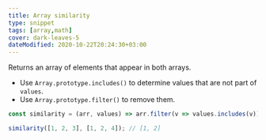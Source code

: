 ```yaml
---
title: Array similarity
type: snippet
tags: [array,math]
cover: dark-leaves-5
dateModified: 2020-10-22T20:24:30+03:00
---
```


Returns an array of elements that appear in both arrays.

- Use `Array.prototype.includes()` to determine values that are not part of `values`.
- Use `Array.prototype.filter()` to remove them.

```js
const similarity = (arr, values) => arr.filter(v => values.includes(v));
```

```js
similarity([1, 2, 3], [1, 2, 4]); // [1, 2]
```
